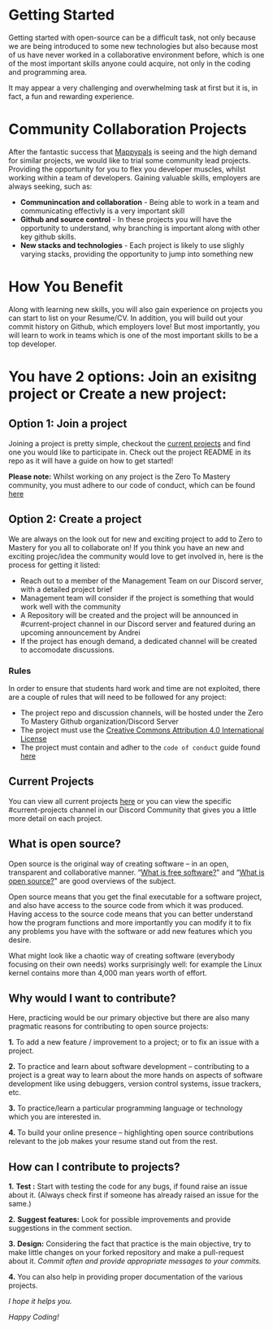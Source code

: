 # Getting Started

Getting started with open-source can be a difficult task, not only because we are being introduced to some new technologies but also because most of us have never worked in a collaborative environment before, which is one of the most important skills anyone could acquire, not only in the coding and programming area.

It may appear a very challenging and overwhelming task at first but it is, in fact, a fun and rewarding experience.

# Community Collaboration Projects
After the fantastic success that [Mappypals](https://github.com/zero-to-mastery/mappypals) is seeing and the high demand for similar projects, we would like to trial some community lead projects. 
Providing the opportunity for you to flex you developer muscles, whilst working within a team of developers. Gaining valuable skills, employers are always seeking, such as:
- **Communincation and collaboration** - Being able to work in a team and communicating effectivly is a very important skill
- **Github and source control** - In these projects you will have the opportunity to understand, why branching is important along with other key github skills.
- **New stacks and technologies** - Each project is likely to use slighly varying stacks, providing the opportunity to jump into something new

# How You Benefit
Along with learning new skills, you will also gain experience on projects you can start to list on your Resume/CV. In addition, you will build out your commit history on Github, which employers love! But most importantly, you will learn to work in teams which is one of the most important skills to be a top developer.

# You have 2 options: Join an exisitng project or Create a new project:

## Option 1: Join a project
Joining a project is pretty simple, checkout the [current projects](https://github.com/zero-to-mastery) and find one you would like to participate in. Check out the project README in its repo as it will have a guide on how to get started!

**Please note:** Whilst working on any project is the Zero To Mastery community, you must adhere to our code of conduct, which can be found [here](https://github.com/zero-to-mastery/mappypals/blob/master/CONTRIBUTING.md#code-of-conduct)

## Option 2: Create a project
We are always on the look out for new and exciting project to add to Zero to Mastery for you all to collaborate on! If you think you have an new and exciting projec/idea the community would love to get involved in, here is the process for getting it listed:
- Reach out to a member of the Management Team on our Discord server, with a detailed project brief
- Management team will consider if the project is something that would work well with the community
- A Repository will be created and the project will be announced in #current-project channel in our Discord server and featured during an upcoming announcement by Andrei
- If the project has enough demand, a dedicated channel will be created to accomodate discussions. 

### **Rules**
In order to ensure that students hard work and time are not exploited, there are a couple of rules that will need to be followed for any project:
- The project repo and discussion channels, will be hosted under the Zero To Mastery Github organization/Discord Server
- The project must use the [Creative Commons Attribution 4.0 International License](https://creativecommons.org/licenses/by/4.0/)
- The project must contain and adher to the `code of conduct` guide found [here](https://github.com/zero-to-mastery/mappypals/blob/master/CONTRIBUTING.md#code-of-conduct)

## Current Projects
You can view all current projects [here](https://github.com/zero-to-mastery) or you can view the specific #current-projects channel in our Discord Community that gives you a little more detail on each project. 

## What is open source?

Open source is the original way of creating software – in an open, transparent and collaborative manner. “[What is free software?](https://www.gnu.org/philosophy/free-sw.en.html)" and “[What is open source?](https://opensource.com/resources/what-open-source)" are good overviews of the subject.

Open source means that you get the final executable for a software project, and also have access to the source code from which it was produced. Having access to the source code means that you can better understand how the program functions and more importantly you can modify it to fix any problems you have with the software or add new features which you desire.

What might look like a chaotic way of creating software (everybody focusing on their own needs) works surprisingly well: for example the Linux kernel contains more than 4,000 man years worth of effort.

## Why would I want to contribute?

Here, practicing would be our primary objective but there are also many pragmatic reasons for contributing to open source projects:

   **1.** To add a new feature / improvement to a project; or to fix an issue with a project.

   **2.** To practice and learn about software development – contributing to a project is a great way to learn about the more hands on aspects of software development like using debuggers, version control systems, issue trackers, etc.

   **3.** To practice/learn a particular programming language or technology which you are interested in.

   **4.** To build your online presence – highlighting open source contributions relevant to the job makes your resume stand out from the rest.

## How can I contribute to projects?

**1.** **Test :**  Start with testing the code for any bugs, if found raise an issue about it. (Always check first if someone has already raised an issue for the same.)

**2.** **Suggest features:** Look for possible improvements and provide suggestions in the comment section. 

**3.** **Design:** Considering the fact that practice is the main objective, try to make little changes on your forked repository and make a pull-request about it. *Commit often and provide appropriate messages to your commits.*

**4.** You can also help in providing proper documentation of the various projects. 


*I hope it helps you.*


*Happy Coding!*
